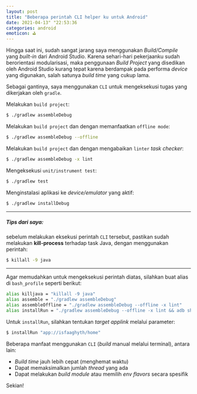 ```yaml
---
layout: post
title: "Beberapa perintah CLI helper ku untuk Android"
date: 2021-04-13" "22:53:36
categories: android
emoticon: ⛳️
---
```


Hingga saat ini, sudah sangat jarang saya menggunakan _Build/Compile_ yang _built-in_ dari Android Studio. Karena sehari-hari pekerjaanku sudah berorientasi modularisasi, maka penggunaan _Build Project_ yang disedikan oleh Android Studio kurang tepat karena berdampak pada performa _device_ yang digunakan, salah satunya _build time_ yang cukup lama.

Sebagai gantinya, saya menggunakan `CLI` untuk mengeksekusi tugas yang dikerjakan oleh `gradle`.

Melakukan `build project`:
```bash
$ ./gradlew assembleDebug
```

Melakukan `build project` dan dengan memanfaatkan `offline mode`:
```bash
$ ./gradlew assembleDebug --offline
```

Melakukan `build project` dan dengan mengabaikan `linter` _task checker_:
```bash
$ ./gradlew assembleDebug -x lint
```

Mengeksekusi `unit/instrument test`:
```bash
$ ./gradlew test
```

Menginstalasi aplikasi ke _device/emulator_ yang aktif:
```bash
$ ./gradlew installDebug
```

<hr>

##### Tips dari saya:

sebelum melakukan eksekusi perintah `CLI` tersebut, pastikan sudah melakukan <b>kill-process</b> terhadap task Java, dengan menggunakan perintah:
```bash
$ killall -9 java
```

<hr>

Agar memudahkan untuk mengeksekusi perintah diatas, silahkan buat alias di `bash_profile` seperti berikut:
```bash
alias killjava = "killall -9 java"
alias assemble = "./gradlew assembleDebug"
alias assembleOffline = "./gradlew assembleDebug --offline -x lint"
alias installRun = "./gradlew assembleDebug --offline -x lint && adb shell am start -a android.intent.action.VIEW -d '$1'"
```

Untuk `installRun`, silahkan tentukan _target applink_ melalui parameter:
```bash
$ installRun "app://isfaaghyth/home"
```


Beberapa manfaat menggunakan `CLI` (_build_ manual melalui terminal), antara lain:
- _Build time_ jauh lebih cepat (menghemat waktu)
- Dapat memaksimalkan jumlah _thread_ yang ada
- Dapat melakukan _build module_ atau memilih _env flavors_ secara spesifik

Sekian!